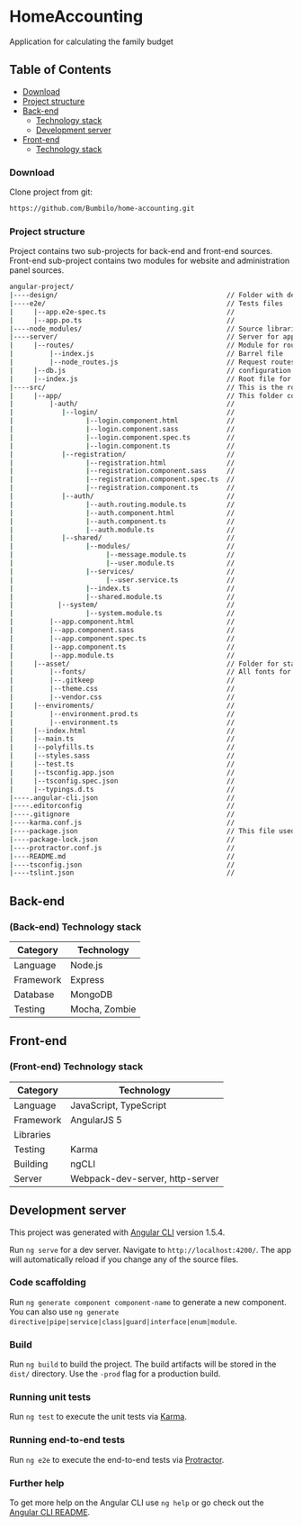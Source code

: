# HomeAccounting
Application for calculating the family budget

## Table of Contents

* [Download](#download)
* [Project structure](#structure)
* [Back-end](#back-end)
   * [Technology stack](#be-technology-stack)
   * [Development server](#dev-server)
* [Front-end](#font-end)
   * [Technology stack](#be-technology-stack)



### Download
<a name="download"></a>
Clone project from git:
```sh
https://github.com/Bumbilo/home-accounting.git
```

### Project structure
<a name="structure"></a>
Project contains two sub-projects for back-end and front-end sources. Front-end sub-project contains two modules for website and administration panel sources.
```sh
angular-project/
|----design/                                          // Folder with design project
|----e2e/                                             // Tests files
|     |--app.e2e-spec.ts                              //
|     |--app.po.ts                                    //
|----node_modules/                                    // Source libraries
|----server/                                          // Server for application
|     |--routes/                                      // Module for routes
|         |--index.js                                 // Barrel file
|         |--node_routes.js                           // Request routes
|     |--db.js                                        // configuration DB
|     |--index.js                                     // Root file for nodejs server
|----src/                                             // This is the root folder
|     |--app/                                         // This folder contains the Angular code files
|         |-auth/                                     //
|            |--login/                                //
|                  |--login.component.html            //
|                  |--login.component.sass            //
|                  |--login.component.spec.ts         //
|                  |--login.component.ts              //
|            |--registration/                         //
|                  |--registration.html               //
|                  |--registration.component.sass     //
|                  |--registration.component.spec.ts  //
|                  |--registration.component.ts       //
|            |--auth/                                 //
|                  |--auth.routing.module.ts          //
|                  |--auth.component.html             //
|                  |--auth.component.ts               //
|                  |--auth.module.ts                  //
|            |--shared/                               //
|                  |--modules/                        //
|                       |--message.module.ts          //
|                       |--user.module.ts             //
|                  |--services/                       //
|                       |--user.service.ts            //
|                  |--index.ts                        //
|                  |--shared.module.ts                //
|           |--system/                                //
|                  |--system.module.ts                //
|         |--app.component.html                       //
|         |--app.component.sass                       //
|         |--app.component.spec.ts                    //
|         |--app.component.ts                         //
|         |--app.module.ts                            //
|     |--asset/                                       // Folder for static files
|         |--fonts/                                   // All fonts for project
|         |--.gitkeep                                 //
|         |--theme.css                                //
|         |--vendor.css                               //
|     |--enviroments/                                 //
|         |--environment.prod.ts                      //
|         |--environment.ts                           //
|     |--index.html                                   //
|     |--main.ts                                      //
|     |--polyfills.ts                                 //
|     |--styles.sass                                  //
|     |--test.ts                                      //
|     |--tsconfig.app.json                            //
|     |--tsconfig.spec.json                           //
|     |--typings.d.ts                                 //
|----.angular-cli.json                                //
|----.editorconfig                                    //
|----.gitignore                                       //
|----karma.conf.js                                    //
|----package.json                                     // This file used by NPM for its configuration file
|----package-lock.json                                //
|----protractor.conf.js                               //
|----README.md                                        //
|----tsconfig.json                                    //
|----tslint.json                                      //
```

## Back-end
<a name="back-end"></a>

### (Back-end) Technology stack
<a name="be-technology-stack"></a>

| Category  | Technology    |
| --------- | ------------- |
| Language  | Node.js       |
| Framework | Express       |
| Database  | MongoDB       |
| Testing   | Mocha, Zombie |


## Front-end
<a name="front-end"></a>

### (Front-end) Technology stack
<a name="fe-technology-stack"></a>

| Category  | Technology                           |
| --------- | ------------------------------------ |
| Language  | JavaScript, TypeScript               |
| Framework | AngularJS 5                          |
| Libraries |                                	   |
| Testing   | Karma                                |
| Building  | ngCLI                                |
| Server    | Webpack-dev-server, http-server      |

## Development server
<a name="dev-server"></a>
This project was generated with [Angular CLI](https://github.com/angular/angular-cli) version 1.5.4.

Run `ng serve` for a dev server. Navigate to `http://localhost:4200/`. The app will automatically reload if you change any of the source files.


### Code scaffolding

Run `ng generate component component-name` to generate a new component. You can also use `ng generate directive|pipe|service|class|guard|interface|enum|module`.

### Build

Run `ng build` to build the project. The build artifacts will be stored in the `dist/` directory. Use the `-prod` flag for a production build.

### Running unit tests

Run `ng test` to execute the unit tests via [Karma](https://karma-runner.github.io).

### Running end-to-end tests

Run `ng e2e` to execute the end-to-end tests via [Protractor](http://www.protractortest.org/).

### Further help

To get more help on the Angular CLI use `ng help` or go check out the [Angular CLI README](https://github.com/angular/angular-cli/blob/master/README.md).
